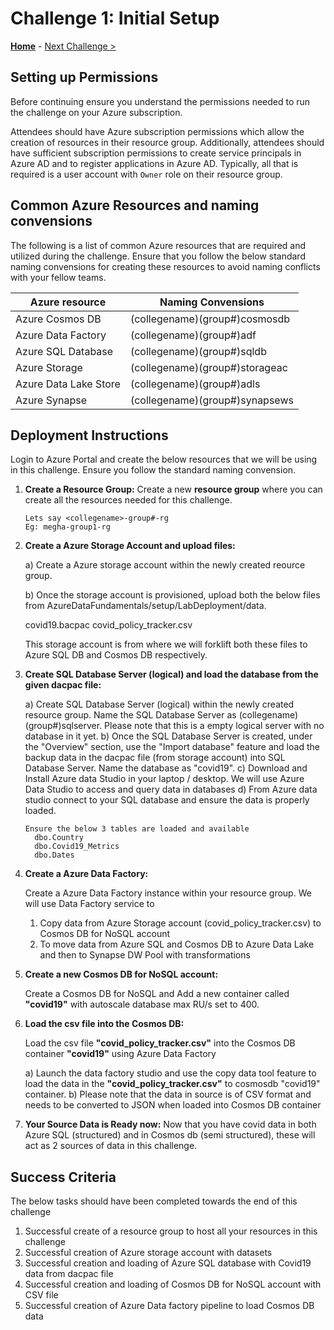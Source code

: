 # Challenge 1: Initial Setup

**[Home](../README.md)** - [Next Challenge >](./01-Background.md)

## Setting up Permissions 

Before continuing ensure you understand the permissions needed to run the challenge on your Azure subscription.

Attendees should have Azure subscription permissions which allow the creation of resources in their resource group. Additionally, attendees should have sufficient subscription permissions to create service principals in Azure AD and to register applications in Azure AD. Typically, all that is required is a user account with `Owner` role on their resource group.

## Common Azure Resources and naming convensions

The following is a list of common Azure resources that are required and utilized during the challenge. Ensure that you follow the below standard naming convensions for creating these resources to avoid naming conflicts with your fellow teams.

| Azure resource           | Naming Convensions |
| ------------------------ | --------------------------------------- |
| Azure Cosmos DB          | (collegename)(group#)cosmosdb           |
| Azure Data Factory       | (collegename)(group#)adf                |
| Azure SQL Database       | (collegename)(group#)sqldb              |
| Azure Storage            | (collegename)(group#)storageac          |
| Azure Data Lake Store    | (collegename)(group#)adls               |
| Azure Synapse            | (collegename)(group#)synapsews          |

## Deployment Instructions

   Login to Azure Portal and create the below resources that we will be using in this challenge. Ensure you follow the standard naming convension.
   
1. **Create a Resource Group:** Create a new **resource group** where you can create all the resources needed for this challenge. 

   ```
   Lets say <collegename>-group#-rg 
   Eg: megha-group1-rg
   ```

2. **Create a Azure Storage Account and upload files:**

   a) Create a Azure storage account within the newly created reource group. 
   
   b) Once the storage account is provisioned, upload both the below files from AzureDataFundamentals/setup/LabDeployment/data.
   
      covid19.bacpac
      covid_policy_tracker.csv

   This storage account is from where we will forklift both these files to Azure SQL DB and Cosmos DB respectively.
   
3. **Create SQL Database Server (logical) and load the database from the given dacpac file:** 

    a) Create SQL Database Server (logical) within the newly created resource group. Name the SQL Database Server as (collegename)(group#)sqlserver. Please note that this is a empty logical server with no database in it yet.
    b) Once the SQL Database Server is created, under the "Overview" section, use the "Import database" feature and load the backup data in the dacpac file (from storage account) into SQL Database Server. Name the database as "covid19".
    c) Download and Install Azure data Studio in your laptop / desktop. We will use Azure Data Studio to access and query data in databases
    d) From Azure data studio connect to your SQL database and ensure the data is properly loaded.

    ```
    Ensure the below 3 tables are loaded and available 
      dbo.Country
      dbo.Covid19_Metrics
      dbo.Dates
    ```

4. **Create a Azure Data Factory:**

   Create a Azure Data Factory instance within your resource group. We will use Data Factory service to 
   
   1. Copy data from Azure Storage account (covid_policy_tracker.csv) to Cosmos DB for NoSQL account
   2. To move data from Azure SQL and Cosmos DB to Azure Data Lake and then to Synapse DW Pool with transformations

5. **Create a new Cosmos DB for NoSQL account:** 

   Create a Cosmos DB for NoSQL and Add a new container called **"covid19"** with autoscale database max RU/s set to 400. 

6. **Load the csv file into the Cosmos DB:**

   Load the csv file **"covid_policy_tracker.csv"** into the Cosmos DB container **"covid19"** using Azure Data Factory 

      a) Launch the data factory studio and use the copy data tool feature to load the data in the **"covid_policy_tracker.csv"** to cosmosdb "covid19" container. 
      b) Please note that the data in source is of CSV format and needs to be converted to JSON when loaded into Cosmos DB container
        
7. **Your Source Data is Ready now:** Now that you have covid data in both Azure SQL (structured) and in Cosmos db (semi structured), these will act as 2 sources of data in this challenge. 


## Success Criteria

   The below tasks should have been completed towards the end of this challenge
   
   1. Successful create of a resource group to host all your resources in this challenge
   2. Successful creation of Azure storage account with datasets 
   3. Successful creation and loading of Azure SQL database with Covid19 data from dacpac file
   4. Successful creation and loading of Cosmos DB for NoSQL account with CSV file
   5. Successful creation of Azure Data factory pipeline to load Cosmos DB data
   
